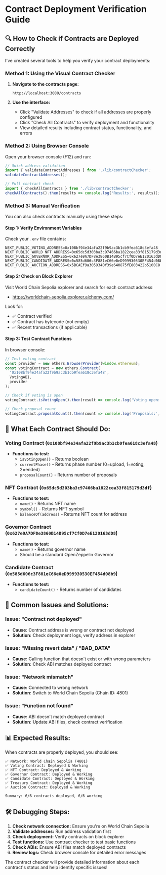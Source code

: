 # Contract Deployment Verification Guide

## 🔍 How to Check if Contracts are Deployed Correctly

I've created several tools to help you verify your contract deployments:

### Method 1: Using the Visual Contract Checker

1. **Navigate to the contracts page:**
   ```
   http://localhost:3000/contracts
   ```

2. **Use the interface:**
   - Click "Validate Addresses" to check if all addresses are properly configured
   - Click "Check All Contracts" to verify deployment and functionality
   - View detailed results including contract status, functionality, and errors

### Method 2: Using Browser Console

Open your browser console (F12) and run:

```javascript
// Quick address validation
import { validateContractAddresses } from './lib/contractChecker';
validateContractAddresses();

// Full contract check
import { checkAllContracts } from './lib/contractChecker';
checkAllContracts().then(results => console.log('Results:', results));
```

### Method 3: Manual Verification

You can also check contracts manually using these steps:

#### Step 1: Verify Environment Variables
Check your `.env` file contains:
```env
NEXT_PUBLIC_VOTING_ADDRESS=0x108bf94e34afa22f9b9ac3b1cb9fea618c3efa48
NEXT_PUBLIC_WORLD_NFT_ADDRESS=0x65dc5d303ba3c97466ba1822cea33f815179d3df  
NEXT_PUBLIC_GOVERNOR_ADDRESS=0x627e9A7DF8e3860B14B95cf7Cf0D7eE120163dD8
NEXT_PUBLIC_CANDIDATE_ADDRESS=0x585d606c3F881eC66e0eD999930530EF454d08b9
NEXT_PUBLIC_AUCTION_ADDRESS=0x5BCAEf9a3059340f39e640875fE803422b5100C8
```

#### Step 2: Check on Block Explorer
Visit World Chain Sepolia explorer and search for each contract address:
- https://worldchain-sepolia.explorer.alchemy.com/

Look for:
- ✅ Contract verified
- ✅ Contract has bytecode (not empty)
- ✅ Recent transactions (if applicable)

#### Step 3: Test Contract Functions
In browser console:

```javascript
// Test voting contract
const provider = new ethers.BrowserProvider(window.ethereum);
const votingContract = new ethers.Contract(
  '0x108bf94e34afa22f9b9ac3b1cb9fea618c3efa48',
  VotingABI,
  provider
);

// Check if voting is open
votingContract.isVotingOpen().then(result => console.log('Voting open:', result));

// Check proposal count  
votingContract.proposalCount().then(count => console.log('Proposals:', count.toString()));
```

## 🔧 What Each Contract Should Do:

### Voting Contract (`0x108bf94e34afa22f9b9ac3b1cb9fea618c3efa48`)
- **Functions to test:**
  - `isVotingOpen()` - Returns boolean
  - `currentPhase()` - Returns phase number (0=upload, 1=voting, 2=ended)
  - `proposalCount()` - Returns number of proposals

### NFT Contract (`0x65dc5d303ba3c97466ba1822cea33f815179d3df`)
- **Functions to test:**
  - `name()` - Returns NFT name
  - `symbol()` - Returns NFT symbol
  - `balanceOf(address)` - Returns NFT count for address

### Governor Contract (`0x627e9A7DF8e3860B14B95cf7Cf0D7eE120163dD8`)
- **Functions to test:**
  - `name()` - Returns governor name
  - Should be a standard OpenZeppelin Governor

### Candidate Contract (`0x585d606c3F881eC66e0eD999930530EF454d08b9`)
- **Functions to test:**
  - `candidateCount()` - Returns number of candidates

## 🚨 Common Issues and Solutions:

### Issue: "Contract not deployed"
- **Cause:** Contract address is wrong or contract not deployed
- **Solution:** Check deployment logs, verify address in explorer

### Issue: "Missing revert data" / "BAD_DATA"
- **Cause:** Calling function that doesn't exist or with wrong parameters
- **Solution:** Check ABI matches deployed contract

### Issue: "Network mismatch"
- **Cause:** Connected to wrong network
- **Solution:** Switch to World Chain Sepolia (Chain ID: 4801)

### Issue: "Function not found"
- **Cause:** ABI doesn't match deployed contract
- **Solution:** Update ABI files, check contract verification

## 📊 Expected Results:

When contracts are properly deployed, you should see:

```
✅ Network: World Chain Sepolia (4801)
✅ Voting Contract: Deployed & Working
✅ NFT Contract: Deployed & Working  
✅ Governor Contract: Deployed & Working
✅ Candidate Contract: Deployed & Working
✅ Treasury Contract: Deployed & Working
✅ Auction Contract: Deployed & Working

Summary: 6/6 contracts deployed, 6/6 working
```

## 🛠️ Debugging Steps:

1. **Check network connection:** Ensure you're on World Chain Sepolia
2. **Validate addresses:** Run address validation first
3. **Check deployment:** Verify contracts on block explorer
4. **Test functions:** Use contract checker to test basic functions
5. **Check ABIs:** Ensure ABI files match deployed contracts
6. **Review logs:** Check browser console for detailed error messages

The contract checker will provide detailed information about each contract's status and help identify specific issues!